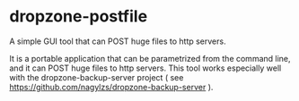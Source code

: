 # dropzone-postfile

A simple GUI tool that can POST huge files to http servers. 

It is a portable application that can be parametrized from the command line, and it can POST huge files to http servers.
This tool works especially well with the dropzone-backup-server project ( see https://github.com/nagylzs/dropzone-backup-server ).

